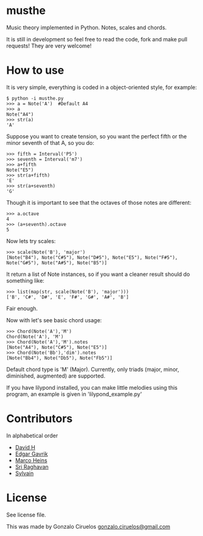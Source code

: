 musthe
======

Music theory implemented in Python. Notes, scales and chords.

It is still in development so feel free to read the code, fork and make pull requests! They are very welcome!


How to use
==========

It is very simple, everything is coded in a object-oriented style, for example:

    $ python -i musthe.py
    >>> a = Note('A')  #Default A4
    >>> a
    Note("A4")
    >>> str(a)
    'A'



Suppose you want to create tension, so you want the perfect fifth or the minor seventh of that A, so you do:

    >>> fifth = Interval('P5')
    >>> seventh = Interval('m7')
    >>> a+fifth
    Note("E5")
    >>> str(a+fifth)
    'E'
    >>> str(a+seventh)
    'G'

Though it is important to see that the octaves of those notes are different:

    >>> a.octave
    4
    >>> (a+seventh).octave
    5

Now lets try scales:

    >>> scale(Note('B'), 'major')
    [Note("B4"), Note("C#5"), Note("D#5"), Note("E5"), Note("F#5"), Note("G#5"), Note("A#5"), Note("B5")]

It return a list of Note instances, so if you want a cleaner result should do something like:

    >>> list(map(str, scale(Note('B'), 'major')))
    ['B', 'C#', 'D#', 'E', 'F#', 'G#', 'A#', 'B']
    
Fair enough.

Now with let's see basic chord usage:

	>>> Chord(Note('A'),'M')
	Chord(Note('A'), 'M')
	>>> Chord(Note('A'),'M').notes
	[Note("A4"), Note("C#5"), Note("E5")]
	>>> Chord(Note('Bb'),'dim').notes
	[Note("Bb4"), Note("Db5"), Note("Fb5")]

Default chord type is 'M' (Major). Currently, only triads (major, minor, diminished, augmented) are supported.



If you have lilypond installed, you can make little melodies using this program, an example is given in 'lilypond_example.py'


Contributors
============

In alphabetical order

* [David H](https://github.com/bobthenameless)
* [Edgar Gavrik](https://github.com/edgarasg)
* [Marco Heins](https://github.com/barrio)
* [Sri Raghavan](https://github.com/srir)
* [Sylvain](https://github.com/SylvainDe)


License
=======

See license file.

This was made by Gonzalo Ciruelos <gonzalo.ciruelos@gmail.com>


